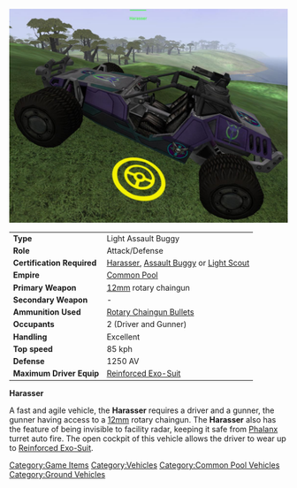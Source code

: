 ![](images/harasser.jpg "harasser.jpg")

|                            |                                                                                                                                       |
| -------------------------- | ------------------------------------------------------------------------------------------------------------------------------------- |
| **Type**                   | Light Assault Buggy                                                                                                                   |
| **Role**                   | Attack/Defense                                                                                                                        |
| **Certification Required** | [Harasser](<Harasser_(Certification)> "wikilink"), [Assault Buggy](Assault_Buggy "wikilink") or [Light Scout](Light_Scout "wikilink") |
| **Empire**                 | [Common Pool](Common_Pool "wikilink")                                                                                                 |
| **Primary Weapon**         | [12mm](12mm "wikilink") rotary chaingun                                                                                               |
| **Secondary Weapon**       | \-                                                                                                                                    |
| **Ammunition Used**        | [Rotary Chaingun Bullets](Rotary_Chaingun_Bullets "wikilink")                                                                         |
| **Occupants**              | 2 (Driver and Gunner)                                                                                                                 |
| **Handling**               | Excellent                                                                                                                             |
| **Top speed**              | 85 kph                                                                                                                                |
| **Defense**                | 1250 AV                                                                                                                               |
| **Maximum Driver Equip**   | [Reinforced Exo-Suit](Reinforced_Exo-Suit "wikilink")                                                                                 |

**Harasser**

A fast and agile vehicle, the **Harasser** requires a driver and a
gunner, the gunner having access to a [12mm](12mm "wikilink") rotary
chaingun. The **Harasser** also has the feature of being invisible to
facility radar, keeping it safe from [Phalanx](Phalanx "wikilink")
turret auto fire. The open cockpit of this vehicle allows the driver to
wear up to [Reinforced Exo-Suit](Reinforced_Exo-Suit "wikilink").

[Category:Game Items](Category:Game_Items "wikilink")
[Category:Vehicles](Category:Vehicles "wikilink") [Category:Common Pool
Vehicles](Category:Common_Pool_Vehicles "wikilink") [Category:Ground
Vehicles](Category:Ground_Vehicles "wikilink")
